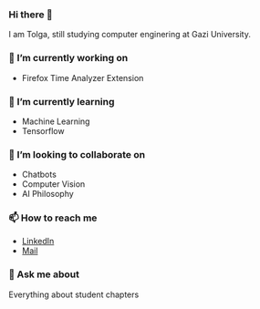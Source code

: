 ### Hi there 👋

<!--
**tolgayayci/tolgayayci** is a ✨ _special_ ✨ repository because its `README.md` (this file) appears on your GitHub profile.

Here are some ideas to get you started:

- ...
-  ...
-  ...
- 🤔 I’m looking for help with ...
-  ...
- 😄 Pronouns: ...
- ⚡ Fun fact: ...
-->

I am Tolga, still studying computer enginering at Gazi University.

### 🔭 I’m currently working on

- Firefox Time Analyzer Extension

### 🌱 I’m currently learning

- Machine Learning
- Tensorflow

### 👯 I’m looking to collaborate on

- Chatbots
- Computer Vision
- AI Philosophy

### 📫 How to reach me

- [LinkedIn](https://www.linkedin.com/in/tolgayayci/)
- [Mail](mailto:tolgayayci@protonmail.com)

### 💬 Ask me about

Everything about student chapters




